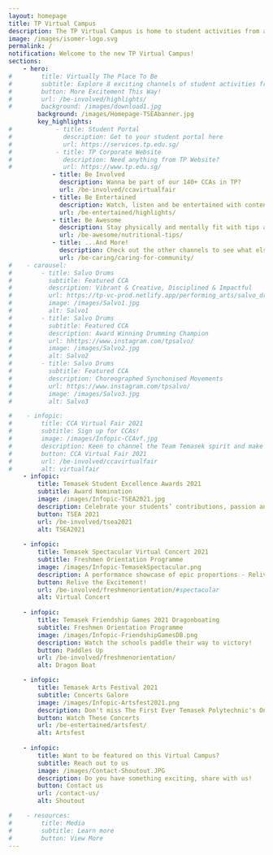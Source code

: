 ```yaml
---
layout: homepage
title: TP Virtual Campus
description: The TP Virtual Campus is home to student activities from all across TP!
image: /images/isomer-logo.svg
permalink: /
notification: Welcome to the new TP Virtual Campus!
sections:
    - hero:
#        title: Virtually The Place To Be
#        subtitle: Explore 8 exciting channels of student activities from all around TP!
#        button: More Excitement This Way!
#        url: /be-involved/highlights/
#        background: /images/download1.jpg
        background: /images/Homepage-TSEAbanner.jpg
        key_highlights:
#            - title: Student Portal
#              description: Get to your student portal here
#              url: https://services.tp.edu.sg/
#            - title: TP Corporate Website
#              description: Need anything from TP Website?
#              url: https://www.tp.edu.sg/
            - title: Be Involved
              description: Wanna be part of our 140+ CCAs in TP?
              url: /be-involved/ccavirtualfair
            - title: Be Entertained
              description: Watch, listen and be entertained with content created by TP, free-of-charge!
              url: /be-entertained/highlights/
            - title: Be Awesome
              description: Stay physically and mentally fit with tips and programmes curated by TP students!
              url: /be-awesome/nutritional-tips/
            - title: ...And More!
              description: Check out the other channels to see what else is happening around campus!
              url: /be-caring/caring-for-community/
#    - carousel:
#        - title: Salvo Drums
#          subtitle: Featured CCA
#          description: Vibrant & Creative, Disciplined & Impactful
#          url: https://tp-vc-prod.netlify.app/performing_arts/salvo_drums/
#          image: /images/Salvo1.jpg  
#          alt: Salvo1
#        - title: Salvo Drums
#          subtitle: Featured CCA
#          description: Award Winning Drumming Champion
#          url: hhttps://www.instagram.com/tpsalvo/
#          image: /images/Salvo2.jpg
#          alt: Salvo2
#        - title: Salvo Drums
#          subtitle: Featured CCA
#          description: Choreographed Synchonised Movements
#          url: https://www.instagram.com/tpsalvo/
#          image: /images/Salvo3.jpg
#          alt: Salvo3

#    - infopic:
#        title: CCA Virtual Fair 2021
#        subtitle: Sign up for CCAs!
#        image: /images/Infopic-CCAvf.jpg
#        description: Keen to channel the Team Temasek spirit and make your days on campus count? Check out this exciting event to find out more about the diverse CCAs offered in TP!
#        button: CCA Virtual Fair 2021
#        url: /be-involved/ccavirtualfair
#        alt: virtualfair
    - infopic:
        title: Temasek Student Excellence Awards 2021
        subtitle: Award Nomination
        image: /images/Infopic-TSEA2021.jpg
        description: Celebrate your students’ contributions, passion and spirit. Inspire them to continue the good fight. Nominate them for the TSEA today! 
        button: TSEA 2021
        url: /be-involved/tsea2021
        alt: TSEA2021
        
    - infopic:
        title: Temasek Spectacular Virtual Concert 2021
        subtitle: Freshmen Orientation Programme
        image: /images/Infopic-TemasekSpectacular.png
        description: A performance showcase of epic proportions - Relive the Friendship Games, catch the groovy TikTok videos and stand a chance to win over $2,500 worth of CapitaVouchers!
        button: Relive the Excitement!
        url: /be-involved/freshmenorientation/#spectacular
        alt: Virtual Concert
    
    - infopic:
        title: Temasek Friendship Games 2021 Dragonboating
        subtitle: Freshmen Orientation Programme
        image: /images/Infopic-FriendshipGamesDB.png
        description: Watch the schools paddle their way to victory!
        button: Paddles Up
        url: /be-involved/freshmenorientation/
        alt: Dragon Boat

    - infopic:
        title: Temasek Arts Festival 2021
        subtitle: Concerts Galore
        image: /images/Infopic-Artsfest2021.png
        description: Don't miss The First Ever Temasek Polytechnic's Online Arts Festival!
        button: Watch These Concerts
        url: /be-entertained/artsfest/
        alt: Artsfest 
       
    - infopic:
        title: Want to be featured on this Virtual Campus?
        subtitle: Reach out to us
        image: /images/Contact-Shoutout.JPG
        description: Do you have something exciting, share with us!
        button: Contact us
        url: /contact-us/
        alt: Shoutout   

#    - resources:
#        title: Media
#        subtitle: Learn more
#        button: View More
---
```

